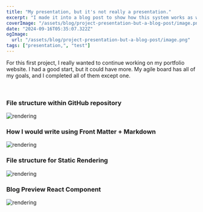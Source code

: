 ```yaml
---
title: "My presentation, but it's not really a presentation."
excerpt: "I made it into a blog post to show how this system works as well as why this is such a cool project. It has some pictures and a little bit of text, but most of the time is spent on actually showing how cool the site is."
coverImage: "/assets/blog/project-presentation-but-a-blog-post/image.png"
date: "2024-09-16T05:35:07.322Z"
ogImage:
  url: "/assets/blog/project-presentation-but-a-blog-post/image.png"
tags: ["presentation,", "test"]
---
```


For this first project, I really wanted to continue working on my portfolio website. I had a good start, but it could have more. My agile board has all of my goals, and I completed all of them except one. 

<br>

### File structure within GitHub repository
![rendering](/assets/blog/project-presentation-but-a-blog-post/image2.png)
### How I would write using Front Matter + Markdown
![rendering](/assets/blog/project-presentation-but-a-blog-post/image3.png)
### File structure for Static Rendering 
![rendering](/assets/blog/project-presentation-but-a-blog-post/image4.png)
### Blog Preview React Component 
![rendering](/assets/blog/project-presentation-but-a-blog-post/image5.png)
